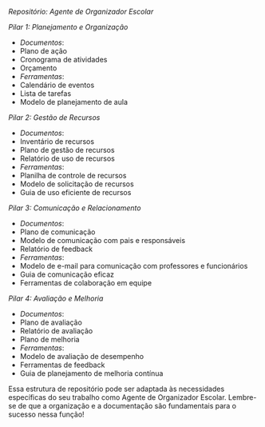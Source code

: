 *Repositório: Agente de Organizador Escolar*

*Pilar 1: Planejamento e Organização*

- *Documentos*:
- Plano de ação
- Cronograma de atividades
- Orçamento
- *Ferramentas*:
- Calendário de eventos
- Lista de tarefas
- Modelo de planejamento de aula

*Pilar 2: Gestão de Recursos*

- *Documentos*:
- Inventário de recursos
- Plano de gestão de recursos
- Relatório de uso de recursos
- *Ferramentas*:
- Planilha de controle de recursos
- Modelo de solicitação de recursos
- Guia de uso eficiente de recursos

*Pilar 3: Comunicação e Relacionamento*

- *Documentos*:
- Plano de comunicação
- Modelo de comunicação com pais e responsáveis
- Relatório de feedback
- *Ferramentas*:
- Modelo de e-mail para comunicação com professores e funcionários
- Guia de comunicação eficaz
- Ferramentas de colaboração em equipe

*Pilar 4: Avaliação e Melhoria*

- *Documentos*:
- Plano de avaliação
- Relatório de avaliação
- Plano de melhoria
- *Ferramentas*:
- Modelo de avaliação de desempenho
- Ferramentas de feedback
- Guia de planejamento de melhoria contínua

Essa estrutura de repositório pode ser adaptada às necessidades específicas do seu trabalho como Agente de Organizador Escolar. Lembre-se de que a organização e a documentação são fundamentais para o sucesso nessa função!
